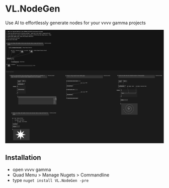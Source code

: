 # VL.NodeGen 

Use AI to effortlessly generate nodes for your vvvv gamma projects

![VL.NodeGen help screenshot](nodegen-screenshot.png?raw=true "VL.NodeGen examples")

## Installation

- open vvvv gamma
- Quad Menu > Manage Nugets > Commandline
- type `nuget install VL.NodeGen -pre`
